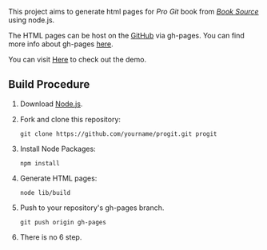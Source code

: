 This project aims to generate html pages for *Pro Git* book from [*Book Source*](https://github.com/progit/progit) using node.js.

The HTML pages can be host on the [GitHub](http://github.com) via gh-pages. You can find more info about gh-pages [here](http://pages.github.com/).

You can visit [Here](http://iissnan.com/progit) to check out the demo.

## Build Procedure

1. Download [Node.js](http://nodejs.org).
2. Fork and clone this repository:

    ```
    git clone https://github.com/yourname/progit.git progit
    ```
3. Install Node Packages:
    
    ```
    npm install
    ```
    
4. Generate HTML pages:
    
    ```
    node lib/build
    ```
   
5. Push to your repository's gh-pages branch.

    ```
    git push origin gh-pages
    ```

6. There is no 6 step.
